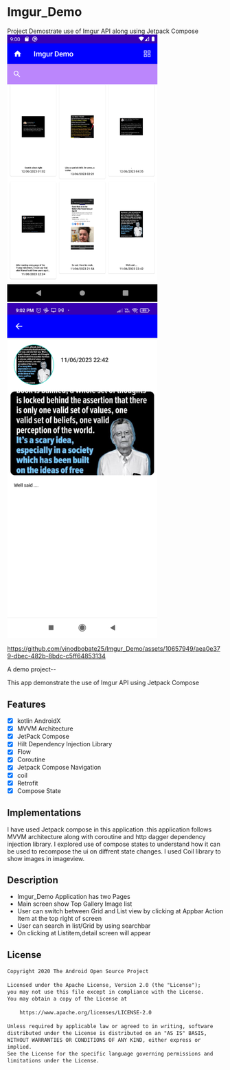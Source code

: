 # Imgur_Demo
Project Demostrate use of Imgur API along using Jetpack Compose
<img src="Screenshot_20230612_210030.png" alt="player git1" width="350"  />
<img src="Screenshot_20230612_210255.png" alt="player git1"  width="350" />

https://github.com/vinodbobate25/Imgur_Demo/assets/10657949/aea0e379-dbec-482b-8bdc-c5ff64853134


A demo project--


This app demonstrate the use of Imgur API using Jetpack Compose  
## Features

- [x] kotlin AndroidX
- [x] MVVM Architecture
- [x] JetPack Compose
- [x] Hilt Dependency Injection Library
- [x] Flow
- [x] Coroutine
- [x] Jetpack Compose Navigation
- [x] coil
- [x] Retrofit
- [x] Compose State

## Implementations
I have used Jetpack compose in this application .this application follows MVVM architecture along with coroutine and http dagger dependency injection library.
I explored use of compose states to understand how it can be used to recompose the ui on diffrent state changes.
I used Coil library to show images in imageview.



## Description
- Imgur_Demo Application  has two Pages
- Main screen show Top Gallery Image list 
- User can switch between Grid and List view by clicking at Appbar Action Item at the top right of screen
- User can search in list/Grid by using searchbar
- On clicking at Listitem,detail screen will appear


## License
```
Copyright 2020 The Android Open Source Project

Licensed under the Apache License, Version 2.0 (the "License");
you may not use this file except in compliance with the License.
You may obtain a copy of the License at

    https://www.apache.org/licenses/LICENSE-2.0

Unless required by applicable law or agreed to in writing, software
distributed under the License is distributed on an "AS IS" BASIS,
WITHOUT WARRANTIES OR CONDITIONS OF ANY KIND, either express or implied.
See the License for the specific language governing permissions and
limitations under the License.
```





